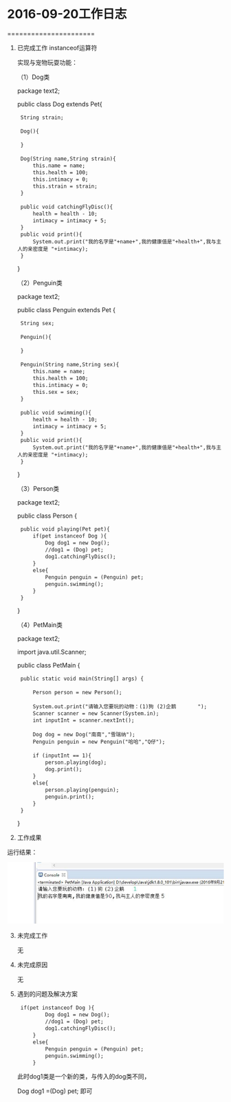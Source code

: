 # 2016-09-20工作日志
======================

1. 已完成工作
	instanceof运算符

	 实现与宠物玩耍功能：
	
	 （1）Dog类
	
	package text2;
	
	public class Dog extends Pet{
		
		String strain;
		
		Dog(){
			
		}
		
		Dog(String name,String strain){
			this.name = name;
			this.health = 100;
			this.intimacy = 0;
			this.strain = strain;
		}
		
		public void catchingFlyDisc(){
			health = health - 10;
			intimacy = intimacy + 5;
		}
		public void print(){
			System.out.print("我的名字是"+name+",我的健康值是"+health+",我与主人的亲密度是 "+intimacy);
		}
	}
	
	（2）Penguin类
	
	package text2;
	
	public class Penguin extends Pet {
		
		String sex;
		
		Penguin(){
			
		}
		
		Penguin(String name,String sex){
			this.name = name;
			this.health = 100;
			this.intimacy = 0;
			this.sex = sex;
		}
		
		public void swimming(){
			health = health - 10;
			intimacy = intimacy + 5;
		}
		public void print(){
			System.out.print("我的名字是"+name+",我的健康值是"+health+",我与主人的亲密度是 "+intimacy);
		}
	}
	
	（3）Person类
	
	package text2;
	
	public class Person {
		
		public void playing(Pet pet){
			if(pet instanceof Dog ){
				Dog dog1 = new Dog();
				//dog1 = (Dog) pet;
				dog1.catchingFlyDisc();
			}
			else{
				Penguin penguin = (Penguin) pet;
				penguin.swimming();
			}		
		}
	}
	
	（4）PetMain类
	
	package text2;
	
	import java.util.Scanner;
	
	public class PetMain {
	
		public static void main(String[] args) {
		
			Person person = new Person();
			
			System.out.print("请输入您要玩的动物：(1)狗 (2)企鹅       ");
	        Scanner scanner = new Scanner(System.in);        
	        int inputInt = scanner.nextInt(); 
	        
	        Dog dog = new Dog("南南","雪瑞纳");
	        Penguin penguin = new Penguin("哈哈","Q仔");
	                
	        if (inputInt == 1){
	        	person.playing(dog);
	        	dog.print();
	        }
	        else{
	        	person.playing(penguin);
	        	penguin.print();
	        }
		}
	 }
	 
2. 工作成果

 运行结果：

 ![001](images/001.jpg)


3. 未完成工作
	
	无
4. 未完成原因
	
	无
5. 遇到的问题及解决方案

		if(pet instanceof Dog ){
				Dog dog1 = new Dog();
				//dog1 = (Dog) pet;
				dog1.catchingFlyDisc();
			}
			else{
				Penguin penguin = (Penguin) pet;
				penguin.swimming();
			}
	
	此时dog1类是一个新的类，与传入的dog类不同，
	  
	Dog dog1 =(Dog) pet;  即可
